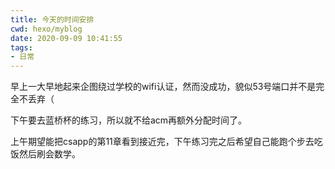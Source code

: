 ```yaml
---
title: 今天的时间安排
cwd: hexo/myblog
date: 2020-09-09 10:41:55
tags:
- 日常
---
```


早上一大早地起来企图绕过学校的wifi认证，然而没成功，貌似53号端口并不是完全不丢弃（

下午要去蓝桥杯的练习，所以就不给acm再额外分配时间了。

上午期望能把csapp的第11章看到接近完，下午练习完之后希望自己能跑个步去吃饭然后刷会数学。


